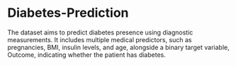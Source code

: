 # Diabetes-Prediction
The dataset aims to predict diabetes presence using diagnostic measurements. It includes multiple medical predictors, such as pregnancies, BMI, insulin levels, and age, alongside a binary target variable, Outcome, indicating whether the patient has diabetes.

